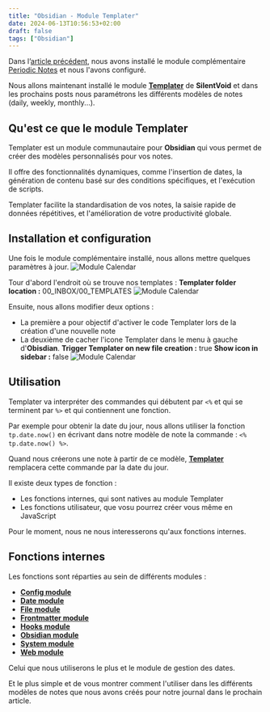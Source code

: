 ```yaml
---
title: "Obsidian - Module Templater"
date: 2024-06-13T10:56:53+02:00
draft: false
tags: ["Obsidian"]
---
```

Dans l’[article précédent](/posts/obsidian-module-periodic-notes), nous avons installé le module complémentaire [Periodic Notes](/posts/obsidian-module-periodic-notes) et nous l'avons configuré.

Nous allons maintenant installé le module <a target="_blank" href="https://github.com/SilentVoid13/Templater"> **Templater**</a> de **SilentVoid** et dans les prochains posts nous paramétrons les différents modèles de notes (daily, weekly, monthly...).

## Qu'est ce que le module Templater
Templater est un module communautaire pour **Obsidian** qui vous permet de créer des modèles personnalisés pour vos notes. 

Il offre des fonctionnalités dynamiques, comme l'insertion de dates, la génération de contenu basé sur des conditions spécifiques, et l'exécution de scripts. 

Templater facilite la standardisation de vos notes, la saisie rapide de données répétitives, et l'amélioration de votre productivité globale.

## Installation et configuration

Une fois le module complémentaire installé, nous allons mettre quelques paramètres à jour.
![Module Calendar](/images/Pasted_image_20240616110148.jpg#center)



Tour d'abord l'endroit où se trouve nos templates : **Templater folder location :** 00_INBOX/00_TEMPLATES
![Module Calendar](/images/Pasted_image_20240616110616.jpg#center)


Ensuite, nous allons modifier deux options :
- La première a pour objectif d'activer le code Templater lors de la création d'une nouvelle note
- La deuxième de cacher l'icone Templater dans le menu à gauche d'**Obisdian**.
**Trigger Templater on new file creation :** true
**Show icon in sidebar :** false
![Module Calendar](/images/Pasted_image_20240616110656.jpg#center)


## Utilisation 

Templater va interpréter des commandes qui débutent par ```<%``` et qui se terminent par ```%>``` et qui contiennent une fonction.

Par exemple pour obtenir la date du jour, nous allons utiliser la fonction ```tp.date.now()``` en écrivant dans notre modèle de note la commande : ```<% tp.date.now() %>```.

Quand nous créerons une note à partir de ce modèle, <a target="_blank" href="https://github.com/SilentVoid13/Templater"> **Templater**</a> remplacera cette commande par la date du jour.

Il existe deux types de fonction :
- Les fonctions internes, qui sont natives au module Templater
- Les fonctions utilisateur, que vosu pourrez créer vous même en JavaScript

Pour le moment, nous ne nous interesserons qu'aux fonctions internes.


## Fonctions internes

Les fonctions sont réparties au sein de différents modules :
- <a target="_blank" href="https://silentvoid13.github.io/Templater/internal-functions/internal-modules/config-module.html"> **Config module**</a>
- <a target="_blank" href="https://silentvoid13.github.io/Templater/internal-functions/internal-modules/date-module.html"> **Date module**</a>
- <a target="_blank" href="https://silentvoid13.github.io/Templater/internal-functions/internal-modules/file-module.html"> **File module**</a>
- <a target="_blank" href="https://silentvoid13.github.io/Templater/internal-functions/internal-modules/frontmatter-module.html"> **Frontmatter module**</a>
- <a target="_blank" href="https://silentvoid13.github.io/Templater/internal-functions/internal-modules/hooks-module.html"> **Hooks module**</a>
- <a target="_blank" href="https://silentvoid13.github.io/Templater/internal-functions/internal-modules/obsidian-module.html"> **Obsidian module**</a>
- <a target="_blank" href="https://silentvoid13.github.io/Templater/internal-functions/internal-modules/system-module.html"> **System module**</a>
- <a target="_blank" href="https://silentvoid13.github.io/Templater/internal-functions/internal-modules/web-module.html"> **Web module**</a>

Celui que nous utiliserons le plus et le module de gestion des dates.

Et le plus simple et de vous montrer comment l'utiliser dans les différents modèles de notes que nous avons créés pour notre journal dans le prochain article.